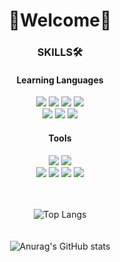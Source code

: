 <div align="center">
  
  # 🙌Welcome🙌

  ### SKILLS🛠
  #### Learning Languages
  <div>
  <img src="https://img.shields.io/badge/JavaScript-F7DF1E?style=flat-square&logo=JavaScript&logoColor=white"/>
  <img src="https://img.shields.io/badge/HTML5-E34F26?style=flat-square&logo=HTML5&logoColor=white"/>
  <img src="https://img.shields.io/badge/CSS3-1572B6?style=flat-square&logo=CSS3&logoColor=white"/>
  <img src="https://img.shields.io/badge/React-61DAFB?style=flat-square&logo=React&logoColor=white"/>
    <br/>
  <img src="https://img.shields.io/badge/Python-3776AB?style=flat-square&logo=Python&logoColor=white"/>
  <img src="https://img.shields.io/badge/C++-00599C?style=flat-square&logo=C++&logoColor=white"/>
  <img src="https://img.shields.io/badge/Swift-F05138?style=flat-square&logo=Swift&logoColor=white"/>
  </div>

  #### Tools
  <div>
  <img src="https://img.shields.io/badge/Adobe After Effects-9999FF?style=flat-square&logo=Adobe After Effects&logoColor=white"/>
  <img src="https://img.shields.io/badge/Adobe Premiere Pro-9999FF?style=flat-square&logo=Adobe Premiere Pro&logoColor=white"/>
    <br/>
  <img src="https://img.shields.io/badge/Adobe Photoshop-31A8FF?style=flat-square&logo=Adobe Photoshop&logoColor=white"/>
  <img src="https://img.shields.io/badge/Adobe Illustrator-FF9A00?style=flat-square&logo=Adobe Illustrator&logoColor=white"/>
  <img src="https://img.shields.io/badge/Adobe XD-FF61F6?style=flat-square&logo=Adobe XD&logoColor=white"/>
  <img src="https://img.shields.io/badge/Figma-FF3850?style=flat-square&logo=Figma&logoColor=white"/>
  </div>

  <br/>
  <br/>
  
  ![Top Langs](https://github-readme-stats.vercel.app/api/top-langs/?username=seocylucky&layout=compact)
  <br/>
  <br/>
  <br/>
  ![Anurag's GitHub stats](https://github-readme-stats.vercel.app/api?username=seocylucky&show_icons=true&theme=dracula)
</div>
